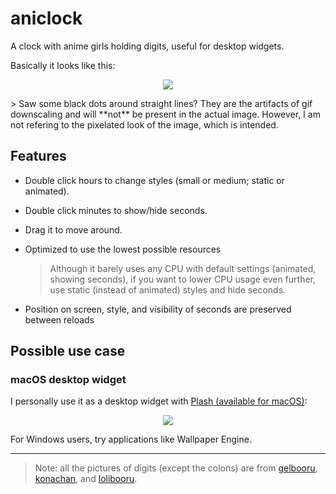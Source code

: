# aniclock

A clock with anime girls holding digits, useful for desktop widgets.

Basically it looks like this:

<p align="center" style="image-rendering: pixelated;">
  <img src="readme-assets/example.gif" />
</p>
> Saw some black dots around straight lines? They are the artifacts of gif downscaling and will **not** be present in the actual image. However, I am not refering to the pixelated look of the image, which is intended.

## Features

- Double click hours to change styles (small or medium; static or animated).

- Double click minutes to show/hide seconds.

- Drag it to move around.

- Optimized to use the lowest possible resources

  > Although it barely uses any CPU with default settings (animated, showing seconds), if you want to lower CPU usage even further, use static (instead of animated) styles and hide seconds.

- Position on screen, style, and visibility of seconds are preserved between reloads

## Possible use case

### macOS desktop widget

I personally use it as a desktop widget with [Plash (available for macOS)](https://github.com/sindresorhus/Plash):

<p align="center" style="image-rendering: pixelated;">
  <img src="readme-assets/macos-widget.gif" />
</p>
For Windows users, try applications like Wallpaper Engine.

---

>  Note: all the pictures of digits (except the colons) are from [gelbooru](https://gelbooru.com), [konachan](https://konachan.com), and [lolibooru](https://lolibooru.moe).

